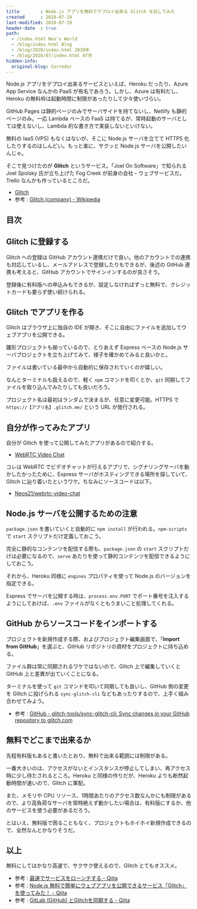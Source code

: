 ```yaml
---
title        : Node.js アプリを無料でデプロイ出来る Glitch を試してみた
created      : 2020-07-19
last-modified: 2020-07-19
header-date  : true
path:
  - /index.html Neo's World
  - /blog/index.html Blog
  - /blog/2020/index.html 2020年
  - /blog/2020/07/index.html 07月
hidden-info:
  original-blog: Corredor
---
```


Node.js アプリをデプロイ出来るサービスといえば、Heroku だったり、Azure App Service なんかの PaaS が有名であろう。しかし、Azure は有料だし、Heroku の無料枠は起動時間に制限があったりして少々使いづらい。

GitHub Pages は静的ページのみでサーバサイドを持てないし、Netlify も静的ページのみ。一応 Lambda ベースの FaaS は持てるが、常時起動のサーバとしては使えないし、Lambda 的な書き方で実装しないといけない。

無料の IaaS (VPS) もなくはないが、そこに Node.js サーバを立てて HTTPS 化したりするのはしんどい。もっと楽に、サクッと Node.js サーバを公開したいんじゃ。

そこで見つけたのが **Glitch** というサービス。「Joel On Software」で知られる Joel Spolsky 氏が立ち上げた Fog Creek が前身の会社・ウェブサービスだ。Trello なんかも作っているところだ。

- [Glitch](https://glitch.com/)
- 参考 : [Glitch (company) - Wikipedia](https://en.wikipedia.org/wiki/Glitch_(company))

## 目次

## Glitch に登録する

Glitch への登録は GitHub アカウント連携だけで良い。他のアカウントでの連携も対応しているし、メールアドレスで登録したりもできるが、後述の GitHub 連携も考えると、GitHub アカウントでサインインするのが良さそう。

登録後に有料版への申込みもできるが、設定しなければずっと無料で、クレジットカードも要らず使い続けられる。

## Glitch でアプリを作る

Glitch はブラウザ上に独自の IDE が開き、そこに自由にファイルを追加してウェブアプリを公開できる。

雛形プロジェクトも揃っているので、とりあえず Express ベースの Node.js サーバプロジェクトを立ち上げてみて、様子を確かめてみると良いかと。

ファイルは書いている最中から自動的に保存されていくのが嬉しい。

なんとターミナルも扱えるので、軽く `npm` コマンドを叩くとか、`git` 同期してファイルを取り込んでみたりしても良いだろう。

プロジェクト名は最初はランダムで決まるが、任意に変更可能。HTTPS で `https://【アプリ名】.glitch.me/` という URL が発行される。

## 自分が作ってみたアプリ

自分が Glitch を使って公開してみたアプリがあるので紹介する。

- [WebRTC Video Chat](https://neos21-webrtc-video-chat.glitch.me/)

コレは WebRTC でビデオチャットが行えるアプリで、シグナリングサーバを動かしたかったために、Express サーバがホスティングできる場所を探していて、Glitch に辿り着いたというワケ。ちなみにソースコードは以下。

- [Neos21/webrtc-video-chat](https://github.com/Neos21/webrtc-video-chat)

## Node.js サーバを公開するための注意

`package.json` を書いていくと自動的に `npm install` が行われる。`npm-scripts` で `start` スクリプトだけ定義しておこう。

完全に静的なコンテンツを配信する際も、`package.json` の `start` スクリプトだけは必要になるので、`serve` あたりを使って静的コンテンツを配信できるようにしておこう。

それから、Heroku 同様に `engines` プロパティを使って Node.js のバージョンを指定できる。

Express でサーバを公開する時は、`process.env.PORT` でポート番号を注入するようにしておけば、`.env` ファイルがなくともうまいこと処理してくれる。

## GitHub からソースコードをインポートする

プロジェクトを新規作成する際、およびプロジェクト編集画面で、「**Import from GitHub**」を選ぶと、GitHub リポジトリの資材をプロジェクトに持ち込める。

ファイル群は常に同期されるワケではないので、Glitch 上で編集していくと GitHub 上と差異が出ていくことになる。

ターミナルを使って `git` コマンドを叩いて同期しても良いし、GitHub 側の変更を Glitch に投げられる `sync-glitch-cli` などもあったりするので、上手く組み合わせてみよう。

- 参考 : [GitHub - glitch-tools/sync-glitch-cli: Sync changes in your GitHub repository to glitch.com](https://github.com/glitch-tools/sync-glitch-cli)

## 無料でどこまで出来るか

先程有料版もあると書いたとおり、無料で出来る範囲には制限がある。

一番大きいのは、アクセスがないとインスタンスが停止してしまい、再アクセス時に少し待たされるところ。Heroku と同様の作りだが、Heroku よりも断然起動時間が速いので、Glitch に軍配。

また、メモリや CPU リソース、1時間あたりのアクセス数なんかにも制限があるので、より高負荷なサーバを常時絶えず動かしたい場合は、有料版にするか、他のサービスを使う必要があるだろう。

とはいえ、無料版で困ることもなく、プロジェクトもホイホイ新規作成できるので、全然なんとかなりそうだ。

## 以上

無料にしてはかなり高速で、サクサク使えるので、Glitch とてもオススメ。

- 参考 : [最速でサービスをローンチする - Qiita](https://qiita.com/teradonburi/items/c53160d91ea9f1fa47cf)
- 参考 : [Node.js 無料で簡単にウェブアプリを公開できるサービス「Glitch」を使ってみた！ - Qiita](https://qiita.com/yonedaco/items/569bcc442872a1f9a03d)
- 参考 : [GitLab (GitHub) とGlitchを同期する - Qiita](https://qiita.com/msquare33/items/7fc2a8ccf32a4ebc0b74)
